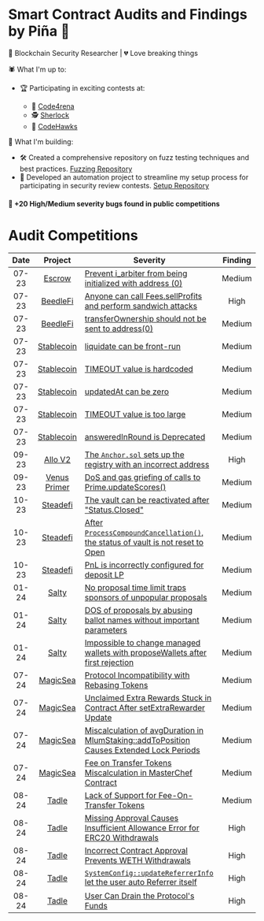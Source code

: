 # Smart Contract Audits and Findings by Piña 🍍

🔐 Blockchain Security Researcher | 💔 Love breaking things 

🕷️ What I'm up to:
- 🏆 Participating in exciting contests at:
  
  - 🐺 [Code4rena](https://code4rena.com)
  - 🕵️ [Sherlock](https://audits.sherlock.xyz/contests)
  - 🦅 [CodeHawks](https://www.codehawks.com)

🚀 What I'm building:

- 🛠 Created a comprehensive repository on fuzz testing techniques and best practices. [Fuzzing Repository](https://github.com/pinalikefruit/fuzzing.git)
- 🤖 Developed an automation project to streamline my setup process for participating in security review contests. [Setup Repository](https://github.com/pinalikefruit/setup-security-review)

#### 🔐 +20 High/Medium severity bugs found in public competitions

# Audit Competitions

| Date | Project | Severity  | Finding | 
| :---: | :---: | --- | :---: |
|07-23 | [Escrow](https://www.codehawks.com/contests/cljyfxlc40003jq082s0wemya) | [Prevent i_arbiter from being initialized with address (0)](https://codehawks.cyfrin.io/c/2023-07-escrow/s/228) | Medium | 
|07-23 | [BeedleFi](https://www.codehawks.com/contests/clkbo1fa20009jr08nyyf9wbx) | [Anyone can call Fees.sellProfits and perform sandwich attacks](https://codehawks.cyfrin.io/c/2023-07-beedle/s/1556) | High | 
|07-23 | [BeedleFi](https://www.codehawks.com/contests/clkbo1fa20009jr08nyyf9wbx) | [transferOwnership should not be sent to address(0)](https://codehawks.cyfrin.io/c/2023-07-beedle/s/1448) | Medium | 
|07-23 | [Stablecoin](https://www.codehawks.com/contests/cljx3b9390009liqwuedkn0m0) | [liquidate can be front-run](https://codehawks.cyfrin.io/c/2023-07-foundry-defi-stablecoin/s/785) | Medium | 
|07-23 | [Stablecoin](https://www.codehawks.com/contests/cljx3b9390009liqwuedkn0m0) | [TIMEOUT value is hardcoded](https://codehawks.cyfrin.io/c/2023-07-foundry-defi-stablecoin/s/763) | Medium | 
|07-23 | [Stablecoin](https://www.codehawks.com/contests/cljx3b9390009liqwuedkn0m0) | [updatedAt can be zero](https://codehawks.cyfrin.io/c/2023-07-foundry-defi-stablecoin/s/767) | Medium | 
|07-23 | [Stablecoin](https://www.codehawks.com/contests/cljx3b9390009liqwuedkn0m0) | [TIMEOUT value is too large](https://codehawks.cyfrin.io/c/2023-07-foundry-defi-stablecoin/s/766) | Medium | 
|07-23 | [Stablecoin](https://www.codehawks.com/contests/cljx3b9390009liqwuedkn0m0) | [answeredInRound is Deprecated](https://codehawks.cyfrin.io/c/2023-07-foundry-defi-stablecoin/s/768) | Medium | 
|09-23 | [Allo V2](https://audits.sherlock.xyz/contests/109) | [The `Anchor.sol` sets up the registry with an incorrect address](https://github.com/sherlock-audit/2023-09-Gitcoin-judging/issues/335) | High | 
|09-23 | [Venus Primer](https://code4rena.com/contests/2023-09-venus-prime#top) | [DoS and gas griefing of calls to Prime.updateScores()](https://github.com/code-423n4/2023-09-venus-findings/issues/556) | Medium | 
|10-23 | [Steadefi](https://www.codehawks.com/contests/clo38mm260001la08daw5cbuf) | [The vault can be reactivated after "Status.Closed"](https://codehawks.cyfrin.io/c/2023-10-SteadeFi/s/216) | Medium | 
|10-23 | [Steadefi](https://www.codehawks.com/contests/clo38mm260001la08daw5cbuf) | [After `ProcessCompoundCancellation()`, the status of vault is not reset to Open](https://codehawks.cyfrin.io/c/2023-10-SteadeFi/s/246) | Medium | 
|10-23 | [Steadefi](https://www.codehawks.com/contests/clo38mm260001la08daw5cbuf) | [PnL is incorrectly configured for deposit LP](https://codehawks.cyfrin.io/c/2023-10-SteadeFi/s/245) | Medium | 
|01-24 | [Salty](https://code4rena.com/contests/2023-09-venus-prime#top) | [No proposal time limit traps sponsors of unpopular proposals ](https://github.com/code-423n4/2024-01-salty-findings/issues/362) | Medium | 
|01-24 | [Salty](https://code4rena.com/contests/2023-09-venus-prime#top) | [DOS of proposals by abusing ballot names without important parameters](https://github.com/code-423n4/2024-01-salty-findings/issues/621) | Medium | 
|01-24 | [Salty](https://code4rena.com/contests/2023-09-venus-prime#top) | [Impossible to change managed wallets with proposeWallets after first rejection](https://github.com/code-423n4/2024-01-salty-findings/issues/838) | Medium | 
|07-24 | [MagicSea](https://audits.sherlock.xyz/contests/437) | [Protocol Incompatibility with Rebasing Tokens](https://github.com/sherlock-audit/2024-06-magicsea-judging/issues/578) | Medium | 
|07-24 | [MagicSea](https://audits.sherlock.xyz/contests/437) | [Unclaimed Extra Rewards Stuck in Contract After setExtraRewarder Update](https://github.com/sherlock-audit/2024-06-magicsea-judging/issues/559) | Medium | 
|07-24 | [MagicSea](https://audits.sherlock.xyz/contests/437) | [Miscalculation of avgDuration in MlumStaking::addToPosition Causes Extended Lock Periods](https://github.com/sherlock-audit/2024-06-magicsea-judging/issues/345) | Medium | 
|07-24 | [MagicSea](https://audits.sherlock.xyz/contests/437) | [Fee on Transfer Tokens Miscalculation in MasterChef Contract](https://github.com/sherlock-audit/2024-06-magicsea-judging/issues/337) | Medium | 
|08-24 | [Tadle](https://codehawks.cyfrin.io/c/2024-08-tadle) | [Lack of Support for Fee-On-Transfer Tokens](https://codehawks.cyfrin.io/c/2024-08-tadle/s/914) | Medium | 
|08-24 | [Tadle](https://codehawks.cyfrin.io/c/2024-08-tadle) | [Missing Approval Causes Insufficient Allowance Error for ERC20 Withdrawals](https://codehawks.cyfrin.io/c/2024-08-tadle/s/842) | High | 
|08-24 | [Tadle](https://codehawks.cyfrin.io/c/2024-08-tadle) | [Incorrect Contract Approval Prevents WETH Withdrawals](https://codehawks.cyfrin.io/c/2024-08-tadle/s/802) | High | 
|08-24 | [Tadle](https://codehawks.cyfrin.io/c/2024-08-tadle) | [`SystemConfig::updateReferrerInfo` let the user auto Referrer itself](https://codehawks.cyfrin.io/c/2024-08-tadle/s/1140) | High | 
|08-24 | [Tadle](https://codehawks.cyfrin.io/c/2024-08-tadle) | [User Can Drain the Protocol's Funds](https://codehawks.cyfrin.io/c/2024-08-tadle/s/816) | High | 
